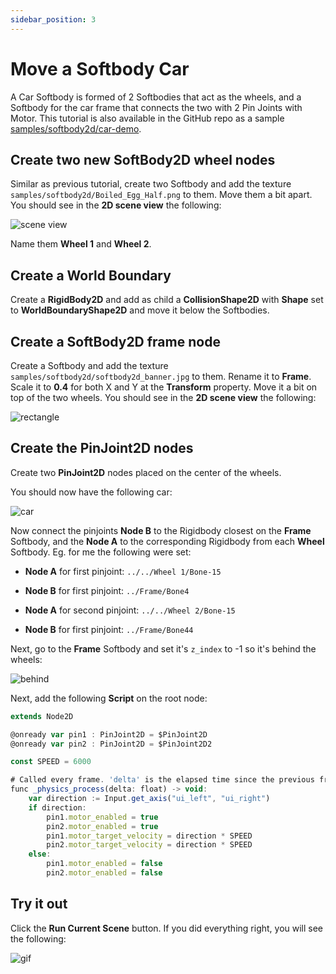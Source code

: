 ```yaml
---
sidebar_position: 3
---
```


# Move a Softbody Car

A Car Softbody is formed of 2 Softbodies that act as the wheels, and a Softbody for the car frame that connects the two with 2 Pin Joints with Motor. This tutorial is also available in the GitHub repo as a sample [samples/softbody2d/car-demo](https://github.com/appsinacup/godot-softbody2d/tree/main/samples/softbody2d/car-demo).

## Create two new SoftBody2D wheel nodes

Similar as previous tutorial, create two Softbody and add the texture `samples/softbody2d/Boiled_Egg_Half.png` to them. Move them a bit apart. You should see in the **2D scene view** the following:

![scene view](/img/make-a-car/scene-view.png)

Name them **Wheel 1** and **Wheel 2**.

## Create a World Boundary

Create a **RigidBody2D** and add as child a **CollisionShape2D** with **Shape** set to **WorldBoundaryShape2D** and move it below the Softbodies.

## Create a SoftBody2D frame node

Create a Softbody and add the texture `samples/softbody2d/softbody2d_banner.jpg` to them. Rename it to **Frame**. Scale it to **0.4** for both X and Y at the **Transform** property. Move it a bit on top of the two wheels. You should see in the **2D scene view** the following:

![rectangle](/img/make-a-car/rectangle.png)

## Create the PinJoint2D nodes

Create two **PinJoint2D** nodes placed on the center of the wheels.

You should now have the following car:

![car](/img/make-a-car/car.png)

Now connect the pinjoints **Node B** to the Rigidbody closest on the **Frame** Softbody, and the **Node A** to the corresponding Rigidbody from each **Wheel** Softbody. Eg. for me the following were set:


- **Node A** for first pinjoint: `../../Wheel 1/Bone-15`
- **Node B** for first pinjoint: `../Frame/Bone4`

- **Node A** for second pinjoint: `../../Wheel 2/Bone-15`
- **Node B** for first pinjoint: `../Frame/Bone44`

Next, go to the **Frame** Softbody and set it's `z_index` to -1 so it's behind the wheels:

![behind](/img/make-a-car/behind.png)

Next, add the following **Script** on the root node:

```js
extends Node2D

@onready var pin1 : PinJoint2D = $PinJoint2D
@onready var pin2 : PinJoint2D = $PinJoint2D2

const SPEED = 6000

# Called every frame. 'delta' is the elapsed time since the previous frame.
func _physics_process(delta: float) -> void:
	var direction := Input.get_axis("ui_left", "ui_right")
	if direction:
		pin1.motor_enabled = true
		pin2.motor_enabled = true
		pin1.motor_target_velocity = direction * SPEED
		pin2.motor_target_velocity = direction * SPEED
	else:
		pin1.motor_enabled = false
		pin2.motor_enabled = false

```

## Try it out

Click the **Run Current Scene** button. If you did everything right, you will see the following:

![gif](/img/make-a-car/result.gif)
